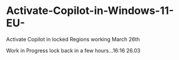 # Activate-Copilot-in-Windows-11-EU-
Activate Copilot in locked Regions working March 26th

Work in Progress lock back in a few hours...16:16 26.03
